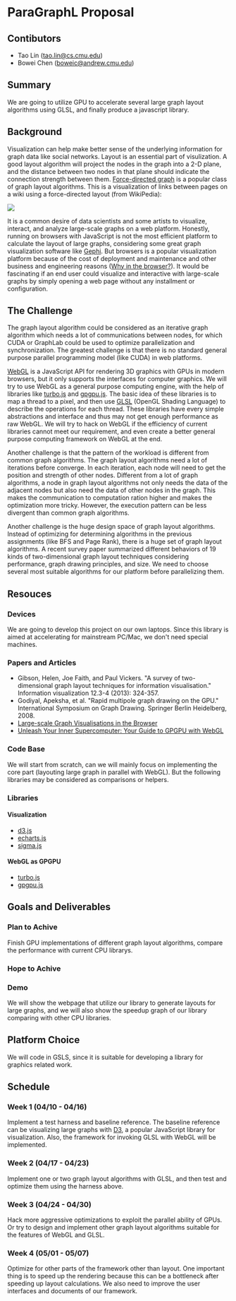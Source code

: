 # ParaGraphL Proposal
## Contibutors
- Tao Lin (<tao.lin@cs.cmu.edu>)
- Bowei Chen (<boweic@andrew.cmu.edu>)

## Summary

We are going to utilize GPU to accelerate several large graph layout algorithms using GLSL, and finally produce a javascript library.

## Background
Visualization can help make better sense of the underlying information for graph data like social networks. Layout is an essential part of visulization. A good layout algorithm will project the nodes in the graph into a 2-D plane, and the distance between two nodes in that plane should indicate the connection strength between them. [Force-directed graph](https://en.wikipedia.org/wiki/Force-directed_graph_drawing) is a popular class of graph layout algorithms. This is a visualization of links between pages on a wiki using a force-directed layout (from WikiPedia):

![](https://upload.wikimedia.org/wikipedia/commons/thumb/9/90/Visualization_of_wiki_structure_using_prefuse_visualization_package.png/600px-Visualization_of_wiki_structure_using_prefuse_visualization_package.png)

It is a common desire of data scientists and some artists to visualize, interact, and analyze large-scale graphs on a web platform. Honestly, running on browsers with JavaScript is not the most efficient platform to calculate the layout of large graphs, considering some great graph visualization software like [Gephi](https://gephi.org/). But browsers is a popular visualization platform because of the cost of deployment and maintenance and other business and engineering reasons ([Why in the browser?](http://slides.com/nicolasjoseph/largescalevis#/5)). It would be fascinating if an end user could visualize and interactive with large-scale graphs by simply opening a web page without any installment or configuration.


## The Challenge
The graph layout algorithm could be considered as an iterative graph algorithm which needs a lot of communications between nodes, for which CUDA or GraphLab could be used to optimize parallelization and synchronization. The greatest challenge is that there is no standard general purpose parallel programming model (like CUDA) in web platforms.

[WebGL](https://en.wikipedia.org/wiki/WebGL) is a JavaScript API for rendering 3D graphics with GPUs in modern browsers, but it only supports the interfaces for computer graphics. We will try to use WebGL as a general purpose computing engine, with the help of libraries like [turbo.js](https://turbo.github.io/) and [gpgpu.js](https://github.com/amoffat/gpgpu.js). The basic idea of these libraries is to map a thread to a pixel, and then use [GLSL](https://en.wikipedia.org/wiki/OpenGL_Shading_Language) (OpenGL Shading Language) to describe the operations for each thread. These libraries have every simple abstractions and interface and thus may not get enough performance as raw WebGL. We will try to hack on WebGL if the efficiency of current libraries cannot meet our requirement, and even create a better general purpose computing framework on WebGL at the end.

Another challenge is that the pattern of the workload is different from common graph algorithms. The graph layout algorithms need a lot of iterations before converge. In each iteration, each node will need to get the position and strength of other nodes. Different from a lot of graph algorithms, a node in graph layout algorithms not only needs the data of the adjacent nodes but also need the data of other nodes in the graph. This makes the communication to computation ration higher and makes the optimization more tricky. However, the execution pattern can be less divergent than common graph algorithms.

Another challenge is the huge design space of graph layout algorithms. Instead of optimizing for determining algorithms in the previous assignments (like BFS and Page Rank), there is a huge set of graph layout algorithms. A recent survey paper summarized different behaviors of 19 kinds of two-dimensional graph layout techniques considering performance, graph drawing principles, and size. We need to choose several most suitable algorithms for our platform before parallelizing them.

## Resouces

### Devices
We are going to develop this project on our own laptops. Since this library is aimed at accelerating for mainstream PC/Mac, we don't need special machines.

### Papers and Articles
- Gibson, Helen, Joe Faith, and Paul Vickers. "A survey of two-dimensional graph layout techniques for information visualisation." Information visualization 12.3-4 (2013): 324-357.
- Godiyal, Apeksha, et al. "Rapid multipole graph drawing on the GPU." International Symposium on Graph Drawing. Springer Berlin Heidelberg, 2008.
- [Large-scale Graph Visualisations in the Browser](http://slides.com/nicolasjoseph/largescalevis#/)
- [Unleash Your Inner Supercomputer: Your Guide to GPGPU with WebGL](http://www.vizitsolutions.com/portfolio/webgl/gpgpu/)

### Code Base
We will start from scratch, can we will mainly focus on implementing the core part (layouting large graph in parallel with WebGL). But the following libraries may be considered as comparisons or helpers.

### Libraries
#### Visualization
- [d3.js](https://d3js.org/)
- [echarts.js](http://echarts.baidu.com/)
- [sigma.js](http://sigmajs.org/)

#### WebGL as GPGPU
- [turbo.js](https://turbo.github.io/)
- [gpgpu.js](https://github.com/amoffat/gpgpu.js)

## Goals and Deliverables

### Plan to Achive
Finish GPU implementations of different graph layout algorithms, compare the performance with current CPU librarys.

### Hope to Achive

### Demo
We will show the webpage that utilize our library to generate layouts for large graphs, and we will also show the speedup graph of our library comparing with other CPU libraries.

## Platform Choice

We will code in GSLS, since it is suitable for developing a library for graphics related work.

## Schedule

### Week 1 (04/10 - 04/16)
Implement a test harness and baseline reference. The baseline reference can be visualizing large graphs with [D3](https://d3js.org/), a popular JavaScript library for visualization. Also, the framework for invoking GLSL with WebGL will be implemented.
### Week 2 (04/17 - 04/23)
Implement one or two graph layout algorithms with GLSL, and then test and optimize them using the harness above.
### Week 3 (04/24 - 04/30)
Hack more aggressive optimizations to exploit the parallel ability of GPUs. Or try to design and implement other graph layout algorithms suitable for the features of WebGL and GLSL.
### Week 4 (05/01 - 05/07)
Optimize for other parts of the framework other than layout. One important thing is to speed up the rendering because this can be a bottleneck after speeding up layout calculations. We also need to improve the user interfaces and documents of our framework.
